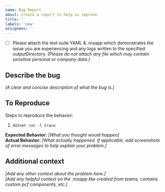 ```yaml
---
name: Bug Report
about: Create a report to help us improve
title: ''
labels: 'new'
assignees: ''
---
```


- [ ] Please attach the test suite YAML & .msapp which demonstrates the issue you are experiencing and any logs written to the specified outputDirectory. *(Please do not attach any file which may contain sensitive personal or company data.)*

## Describe the bug

*[A clear and concise description of what the bug is.]*

## To Reproduce

Steps to reproduce the behavior:
1. `dotnet run -l trace`

**Expected Behavior:** *[What you thought would happen]*  
**Actual Behavior:** *[What actually happened. If applicable, add screenshots of error messages to help explain your problem.]*

## Additional context

*[Add any other context about the problem here.]*  
*[Add any helpful context on the .msapp like created from teams, contains custom pcf components, etc.]*
